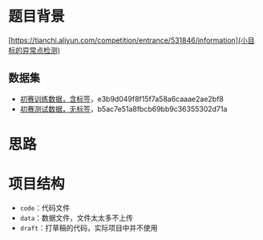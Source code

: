 # 题目背景

[https://tianchi.aliyun.com/competition/entrance/531846/information](小目标的异常点检测)

## 数据集

- [初赛训练数据，含标签](https://tianchi-competition.oss-cn-hangzhou.aliyuncs.com/531846/tile_round1_train_20201231.zip)，e3b9d049f8f15f7a58a6caaae2ae2bf8
- [初赛测试数据，无标签](https://tianchi-competition.oss-cn-hangzhou.aliyuncs.com/531846/tile_round1_testA_20201231.zip)，b5ac7e51a8fbcb69bb9c36355302d71a

# 思路

# 项目结构

- `code`：代码文件
- `data`：数据文件，文件太太多不上传
- `draft`：打草稿的代码，实际项目中并不使用
